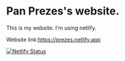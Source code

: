 # Pan Prezes's website.
This is my website.
I'm using netlify.

Website link:https://prezes.netlify.app

[![Netlify Status](https://api.netlify.com/api/v1/badges/5b87b5ee-a176-4b6b-ae6c-a87f8a8f479e/deploy-status)](https://app.netlify.com/sites/prezes/deploys)
